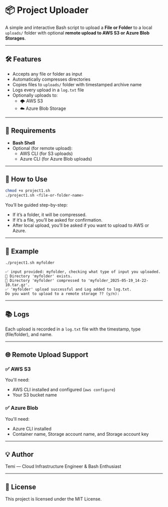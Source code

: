 # 📦 Project Uploader

A simple and interactive Bash script to upload a **File or Folder** to a local `uploads/` folder with optional **remote upload to AWS S3 or Azure Blob Storages**.

---

## 🛠 Features

- Accepts any file or folder as input
- Automatically compresses directories
- Copies files to `uploads/` folder with timestamped archive name
- Logs every upload in a `log.txt` file
- Optionally uploads to:
  - 🌩️ AWS S3
  - ☁️ Azure Blob Storage

---

## 🧰 Requirements

- **Bash Shell**
- Optional (for remote upload):
  - AWS CLI (for S3 uploads)
  - Azure CLI (for Azure Blob uploads)

---

## 🚀 How to Use

```bash
chmod +x project1.sh
./project1.sh <file-or-folder-name>
```

You’ll be guided step-by-step:
- If it’s a folder, it will be compressed.
- If it’s a file, you’ll be asked for confirmation.
- After local upload, you’ll be asked if you want to upload to AWS or Azure.

---

## 📂 Example

```bash
./project1.sh myfolder
```

```
✅ input provided: myfolder, checking what type of input you uploaded.
📁 Directory 'myfolder' exists.
📁 Directory 'myfolder' compressed to 'myfolder_2025-05-19_14-22-10.tar.gz'.
✅ 'myfolder' upload successful and Log added to log.txt.
Do you want to upload to a remote storage ?? (y/n):
```

---

## 📚 Logs

Each upload is recorded in a `log.txt` file with the timestamp, type (file/folder), and name.

---

## 🌐 Remote Upload Support

### ✅ AWS S3

You'll need:
- AWS CLI installed and configured (`aws configure`)
- Your S3 bucket name

### ✅ Azure Blob

You'll need:
- Azure CLI installed
- Container name, Storage account name, and Storage account key

---

## 💡 Author

Temi — Cloud Infrastructure Engineer & Bash Enthusiast 

---

## 📄 License

This project is licensed under the MIT License.